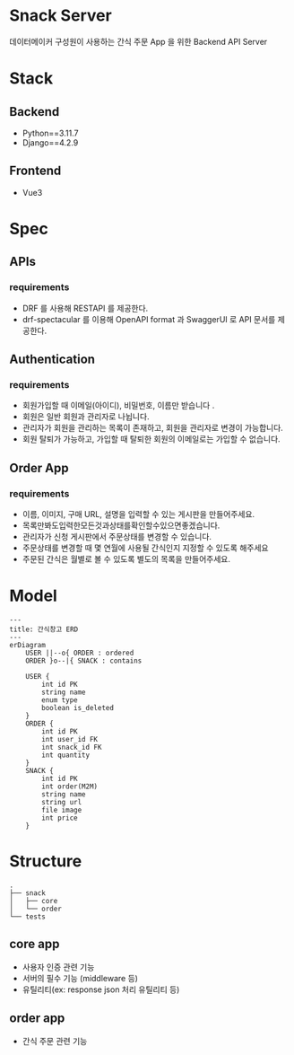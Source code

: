 # Snack Server

데이터메이커 구성원이 사용하는 간식 주문 App 을 위한 Backend API Server

# Stack

## Backend

- Python==3.11.7
- Django==4.2.9

## Frontend

- Vue3

# Spec

## APIs

### requirements

- DRF 를 사용해 RESTAPI 를 제공한다.
- drf-spectacular 를 이용해 OpenAPI format 과 SwaggerUI 로 API 문서를 제공한다.

## Authentication

### requirements

- 회원가입할 때 이메일(아이디), 비밀번호, 이름만 받습니다 .
- 회원은 일반 회원과 관리자로 나뉩니다.
- 관리자가 회원을 관리하는 목록이 존재하고, 회원을 관리자로 변경이 가능합니다.
- 회원 탈퇴가 가능하고, 가입할 때 탈퇴한 회원의 이메일로는 가입할 수 없습니다.

## Order App

### requirements

- 이름, 이미지, 구매 URL, 설명을 입력할 수 있는 게시판을 만들어주세요.
- 목록만봐도입력한모든것과상태를확인할수있으면좋겠습니다.
- 관리자가 신청 게시판에서 주문상태를 변경할 수 있습니다.
- 주문상태를 변경할 때 몇 연월에 사용될 간식인지 지정할 수 있도록 해주세요
- 주문된 간식은 월별로 볼 수 있도록 별도의 목록을 만들어주세요.

# Model

```mermaid
---
title: 간식창고 ERD
---
erDiagram
    USER ||--o{ ORDER : ordered
    ORDER }o--|{ SNACK : contains

    USER {
        int id PK
        string name
        enum type
        boolean is_deleted
    }
    ORDER {
        int id PK
        int user_id FK
        int snack_id FK
        int quantity
    }
    SNACK {
        int id PK
        int order(M2M)
        string name
        string url
        file image
        int price
    }
```

# Structure

```
.
├── snack
│   ├── core
│   └── order
└── tests
```

## core app

- 사용자 인증 관련 기능
- 서버의 필수 기능 (middleware 등)
- 유틸리티(ex: response json 처리 유틸리티 등)

## order app

- 간식 주문 관련 기능

